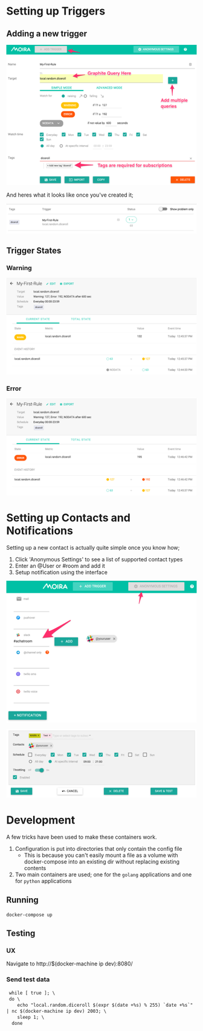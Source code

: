 
# Setting up Triggers


## Adding a new trigger

![](docs/add_new_trigger.png)


And heres what it looks like once you've created it;

![](docs/added_trigger.png)


## Trigger States

### Warning
![](docs/trigger_in_warning_stage.png)

### Error

![](docs/trigger_in_error_stage.png)

# Setting up Contacts and Notifications

Setting up a new contact is actually quite simple once you know how;

1. Click 'Anonymous Settings' to see a list of supported contact types
2. Enter an @User or #room and add it
3. Setup notification using the interface

![](docs/notification_add_contact.png)

![](docs/notification_setup.png)

# Development

A few tricks have been used to make these containers work.

1. Configuration is put into directories that only contain the config file
	* This is because you can't easily mount a file as a volume with docker-compose into an existing dir without replacing existing contents
2. Two main containers are used; one for the `golang` applications and one for `python` applications


## Running

    docker-compose up


## Testing

### UX

Navigate to http://$(docker-machine ip dev):8080/

### Send test data

     while [ true ]; \
     do \
        echo "local.random.diceroll $(expr $(date +%s) % 255) `date +%s`" | nc $(docker-machine ip dev) 2003; \
        sleep 1; \
      done
